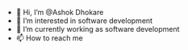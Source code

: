 - 👋 Hi, I’m @Ashok Dhokare
- 👀 I’m interested in software development
- 🌱 I’m currently working as software development
- 📫 How to reach me 
    

<!---
ASHoKuni/ASHoKuni is a ✨ special ✨ repository because its `README.md` (this file) appears on your GitHub profile.
You can click the Preview link to take a look at your changes.
--->
